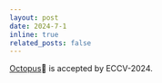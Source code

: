 ```yaml
---
layout: post
date: 2024-7-1
inline: true
related_posts: false
---
```


[Octopus](https://arxiv.org/abs/2310.08588)🐙 is accepted by ECCV-2024.